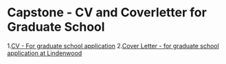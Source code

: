 # Capstone - CV and Coverletter for Graduate School
1.[CV - For graduate school application](CV.html)
2.[Cover Letter - for graduate school application at Lindenwood](coverletter.html)
